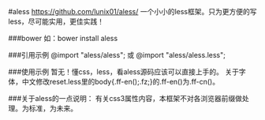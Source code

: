 #aless
    https://github.com/lunix01/aless/
    一个小小的less框架。只为更方便的写less，尽可能实用，更佳实践！

###bower
    如：bower install aless

###引用示例
    @import "aless/aless";
    或
    @import "aless/aless.less";

###使用示例
    暂无！懂css，less，看aless源码应该可以直接上手的。
    关于字体，中文修改reset.less里的body{.ff-en();.fz;}的.ff-en()为.ff-cn()。

###关于aless的一点说明：
    有关css3属性内容，本框架不对各浏览器前缀做处理。为标准，为未来。
